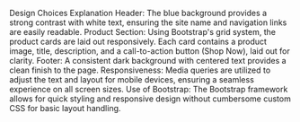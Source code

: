 
Design Choices Explanation
Header: The blue background provides a strong contrast with white text, ensuring the site name and navigation links are easily readable.
Product Section: Using Bootstrap's grid system, the product cards are laid out responsively. Each card contains a product image, title, description, and a call-to-action button (Shop Now), laid out for clarity.
Footer: A consistent dark background with centered text provides a clean finish to the page.
Responsiveness: Media queries are utilized to adjust the text and layout for mobile devices, ensuring a seamless experience on all screen sizes.
Use of Bootstrap: The Bootstrap framework allows for quick styling and responsive design without cumbersome custom CSS for basic layout handling.